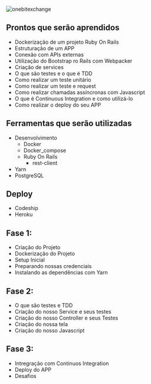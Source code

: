 ![onebitexchange](https://user-images.githubusercontent.com/38112205/236084556-60e0c090-6114-4be0-8678-951105605e00.jpg)

## Prontos que serão aprendidos
* Dockerização de um projeto Ruby On Rails
* Estruturação de um APP
* Conexão com APIs externas
* Utilização do Bootstrap ro Rails com Webpacker
* Criação de services
* O que são testes e o que é TDD
* Como realizar um teste unitário
* Como realizar um teste e request
* Como realizar chamadas assíncronas com Javascript
* O que é Continuous Integration e como utilizá-lo
* Como realizar o deploy do seu APP

## Ferramentas que serão utilizadas
* Desenvolvimento
  - Docker
  - Docker_compose
  - Ruby On Rails
    - rest-client
* Yarn
* PostgreSQL


## Deploy
* Codeship
* Heroku

## Fase 1:
* Criação do Projeto
* Dockerização do Projeto
* Setup Inicial
* Preparando nossas credenciais
* Instalando as dependências com Yarn

## Fase  2:
* O que são testes e TDD
* Criação do nosso Service e seus testes
* Criação do nosso Controller e seus Testes
* Criação do nossa tela
* Criação do nosso Javascript

## Fase 3: 
* Intregração com Continuos Integration
* Deploy do APP
* Desafios
